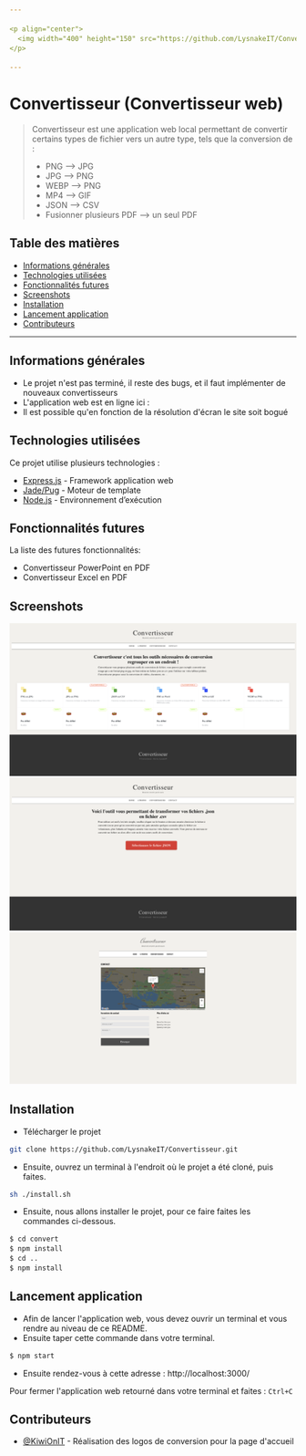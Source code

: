 ```yaml
---

<p align="center">
  <img width="400" height="150" src="https://github.com/LysnakeIT/Convertisseur/blob/main/public/images/convertisseur.png">
</p>

---
```

# Convertisseur (Convertisseur web)
> Convertisseur est une application web local permettant de convertir certains types de fichier vers un autre type, tels que la conversion de :
> - PNG --> JPG
> - JPG --> PNG
> - WEBP --> PNG
> - MP4 --> GIF
> - JSON --> CSV
> - Fusionner plusieurs PDF --> un seul PDF


## Table des matières
* [Informations générales](#informations-générales)
* [Technologies utilisées](#technologies-utilisées)
* [Fonctionnalités futures](#fonctionnalités-futures)
* [Screenshots](#screenshots)
* [Installation](#installation)
* [Lancement application](#lancement-application)
* [Contributeurs](#contributeurs)

---

## Informations générales
- Le projet n'est pas terminé, il reste des bugs, et il faut implémenter de nouveaux convertisseurs
- L'application web est en ligne ici :
- Il est possible qu'en fonction de la résolution d'écran le site soit bogué

## Technologies utilisées
Ce projet utilise plusieurs technologies :
- [Express.js](https://expressjs.com/fr/) - Framework application web
- [Jade/Pug](https://pugjs.org/api/getting-started.html) - Moteur de template
- [Node.js](https://nodejs.org/fr/) - Environnement d’exécution

## Fonctionnalités futures
La liste des futures fonctionnalités:
- Convertisseur PowerPoint en PDF
- Convertisseur Excel en PDF

## Screenshots
![Home](./public/images/home.png)
![csv](./public/images/csv.png)
![contact](./public/images/contact.png)

## Installation

- Télécharger le projet 
```bash
git clone https://github.com/LysnakeIT/Convertisseur.git
```

- Ensuite, ouvrez un terminal à l'endroit où le projet a été cloné, puis faites.
```bash
sh ./install.sh
```

- Ensuite, nous allons installer le projet, pour ce faire faites les commandes ci-dessous.
``` bash
$ cd convert
$ npm install
$ cd ..
$ npm install
```

## Lancement application
- Afin de lancer l'application web, vous devez ouvrir un terminal et vous rendre au niveau de ce README.
- Ensuite taper cette commande dans votre terminal.

```bash
$ npm start
```

- Ensuite rendez-vous à cette adresse : http://localhost:3000/

Pour fermer l'application web retourné dans votre terminal et faites : ``Ctrl+C``

## Contributeurs
- [@KiwiOnIT](https://github.com/KiwiOnIT) - Réalisation des logos de conversion pour la page d'accueil
